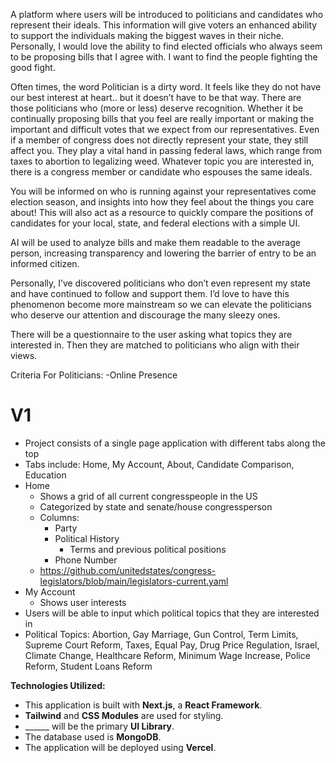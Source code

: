 A platform where users will be introduced to politicians and candidates who represent their ideals. This information will give voters an enhanced ability to support the individuals making the biggest waves in their niche. Personally, I would love the ability to find elected officials who always seem to be proposing bills that I agree with. I want to find the people fighting the good fight.

Often times, the word Politician is a dirty word. It feels like they do not have our best interest at heart.. but it doesn’t have to be that way. There are those politicians who (more or less) deserve recognition. Whether it be continually proposing bills that you feel are really important or making the important and difficult votes that we expect from our representatives. Even if a member of congress does not directly represent your state, they still affect you. They play a vital hand in passing federal laws, which range from taxes to abortion to legalizing weed. Whatever topic you are interested in, there is a congress member or candidate who espouses the same ideals.

You will be informed on who is running against your representatives come election season, and insights into how they feel about the things you care about! This will also act as a resource to quickly compare the positions of candidates for your local, state, and federal elections with a simple UI.

AI will be used to analyze bills and make them readable to the average person, increasing transparency and lowering the barrier of entry to be an informed citizen.

Personally, I’ve discovered politicians who don’t even represent my state and have continued to follow and support them. I’d love to have this phenomenon become more mainstream so we can elevate the politicians who deserve our attention and discourage the many sleezy ones.

There will be a questionnaire to the user asking what topics they are interested in. Then they are matched to politicians who align with their views.

Criteria For Politicians:
-Online Presence

# V1
- Project consists of a single page application with different tabs along the top
- Tabs include: Home, My Account, About, Candidate Comparison, Education
- Home
    - Shows a grid of all current congresspeople in the US
    - Categorized by state and senate/house congressperson
    - Columns:
        - Party
        - Political History
            - Terms and previous political positions
        - Phone Number
    - https://github.com/unitedstates/congress-legislators/blob/main/legislators-current.yaml
- My Account
    - Shows user interests
- Users will be able to input which political topics that they are interested in
- Political Topics: Abortion, Gay Marriage, Gun Control, Term Limits, Supreme Court Reform, Taxes, Equal Pay, Drug Price Regulation, Israel, Climate Change, Healthcare Reform, Minimum Wage Increase, Police Reform, Student Loans Reform


**Technologies Utilized:**
- This application is built with **Next.js**, a **React Framework**.
- **Tailwind** and **CSS Modules** are used for styling.
- ______ will be the primary **UI Library**.
- The database used is **MongoDB**.
- The application will be deployed using **Vercel**.
